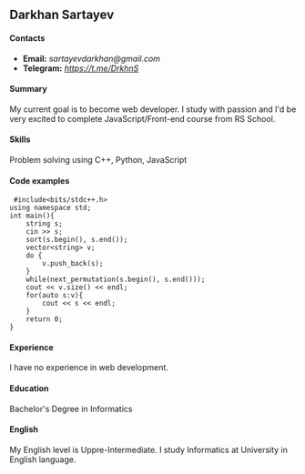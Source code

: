 ## Darkhan Sartayev

#### Contacts
* __Email:__ _sartayevdarkhan@gmail.com_
* __Telegram:__ _https://t.me/DrkhnS_

#### Summary
  My current goal is to become web developer. I study with passion and I'd be very excited to complete JavaScript/Front-end course from RS School.

#### Skills
  Problem solving using C++, Python, JavaScript

#### Code examples
```
 #include<bits/stdc++.h>
using namespace std;
int main(){
    string s;
    cin >> s;
    sort(s.begin(), s.end());
    vector<string> v;
    do {
        v.push_back(s);
    }
    while(next_permutation(s.begin(), s.end()));
    cout << v.size() << endl;
    for(auto s:v){ 
        cout << s << endl;
    }   
    return 0;
}
```

#### Experience
  I have no experience in web development.

#### Education
  Bachelor's Degree in Informatics

#### English
  My English level is Uppre-Intermediate. I study Informatics at University in English language.
